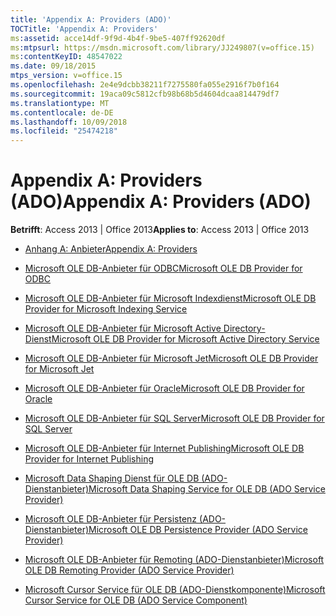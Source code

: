 ```yaml
---
title: 'Appendix A: Providers (ADO)'
TOCTitle: 'Appendix A: Providers'
ms:assetid: acce14df-9f9d-4b4f-9be5-407ff92620df
ms:mtpsurl: https://msdn.microsoft.com/library/JJ249807(v=office.15)
ms:contentKeyID: 48547022
ms.date: 09/18/2015
mtps_version: v=office.15
ms.openlocfilehash: 2e4e9dcbb38211f7275580fa055e2916f7b0f164
ms.sourcegitcommit: 19aca09c5812cfb98b68b5d4604dcaa814479df7
ms.translationtype: MT
ms.contentlocale: de-DE
ms.lasthandoff: 10/09/2018
ms.locfileid: "25474218"
---
```

# <a name="appendix-a-providers-ado"></a><span data-ttu-id="d8f28-102">Appendix A: Providers (ADO)</span><span class="sxs-lookup"><span data-stu-id="d8f28-102">Appendix A: Providers (ADO)</span></span>


<span data-ttu-id="d8f28-103">**Betrifft**: Access 2013 | Office 2013</span><span class="sxs-lookup"><span data-stu-id="d8f28-103">**Applies to**: Access 2013 | Office 2013</span></span>

  - [<span data-ttu-id="d8f28-104">Anhang A: Anbieter</span><span class="sxs-lookup"><span data-stu-id="d8f28-104">Appendix A: Providers</span></span>](appendix-a-providers.md)

  - [<span data-ttu-id="d8f28-105">Microsoft OLE DB-Anbieter für ODBC</span><span class="sxs-lookup"><span data-stu-id="d8f28-105">Microsoft OLE DB Provider for ODBC</span></span>](microsoft-ole-db-provider-for-odbc.md)

  - [<span data-ttu-id="d8f28-106">Microsoft OLE DB-Anbieter für Microsoft Indexdienst</span><span class="sxs-lookup"><span data-stu-id="d8f28-106">Microsoft OLE DB Provider for Microsoft Indexing Service</span></span>](microsoft-ole-db-provider-for-microsoft-indexing-service.md)

  - [<span data-ttu-id="d8f28-107">Microsoft OLE DB-Anbieter für Microsoft Active Directory-Dienst</span><span class="sxs-lookup"><span data-stu-id="d8f28-107">Microsoft OLE DB Provider for Microsoft Active Directory Service</span></span>](microsoft-ole-db-provider-for-microsoft-active-directory-service.md)

  - [<span data-ttu-id="d8f28-108">Microsoft OLE DB-Anbieter für Microsoft Jet</span><span class="sxs-lookup"><span data-stu-id="d8f28-108">Microsoft OLE DB Provider for Microsoft Jet</span></span>](microsoft-ole-db-provider-for-microsoft-jet.md)

  - [<span data-ttu-id="d8f28-109">Microsoft OLE DB-Anbieter für Oracle</span><span class="sxs-lookup"><span data-stu-id="d8f28-109">Microsoft OLE DB Provider for Oracle</span></span>](microsoft-ole-db-provider-for-oracle.md)

  - [<span data-ttu-id="d8f28-110">Microsoft OLE DB-Anbieter für SQL Server</span><span class="sxs-lookup"><span data-stu-id="d8f28-110">Microsoft OLE DB Provider for SQL Server</span></span>](microsoft-ole-db-provider-for-sql-server.md)

  - [<span data-ttu-id="d8f28-111">Microsoft OLE DB-Anbieter für Internet Publishing</span><span class="sxs-lookup"><span data-stu-id="d8f28-111">Microsoft OLE DB Provider for Internet Publishing</span></span>](microsoft-ole-db-provider-for-internet-publishing.md)

  - [<span data-ttu-id="d8f28-112">Microsoft Data Shaping Dienst für OLE DB (ADO-Dienstanbieter)</span><span class="sxs-lookup"><span data-stu-id="d8f28-112">Microsoft Data Shaping Service for OLE DB (ADO Service Provider)</span></span>](microsoft-data-shaping-service-for-ole-db-ado-service-provider.md)

  - [<span data-ttu-id="d8f28-113">Microsoft OLE DB-Anbieter für Persistenz (ADO-Dienstanbieter)</span><span class="sxs-lookup"><span data-stu-id="d8f28-113">Microsoft OLE DB Persistence Provider (ADO Service Provider)</span></span>](microsoft-ole-db-persistence-provider-ado-service-provider.md)

  - [<span data-ttu-id="d8f28-114">Microsoft OLE DB-Anbieter für Remoting (ADO-Dienstanbieter)</span><span class="sxs-lookup"><span data-stu-id="d8f28-114">Microsoft OLE DB Remoting Provider (ADO Service Provider)</span></span>](microsoft-ole-db-remoting-provider-ado-service-provider.md)

  - [<span data-ttu-id="d8f28-115">Microsoft Cursor Service für OLE DB (ADO-Dienstkomponente)</span><span class="sxs-lookup"><span data-stu-id="d8f28-115">Microsoft Cursor Service for OLE DB (ADO Service Component)</span></span>](microsoft-cursor-service-for-ole-db-ado-service-component.md)

